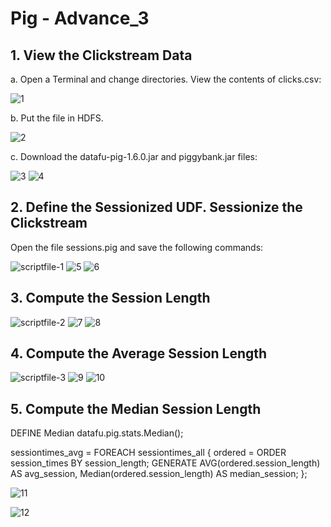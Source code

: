 # Pig - Advance_3

## 1. View the Clickstream Data
a. Open a Terminal and change directories. View the contents of clicks.csv:

![1](https://user-images.githubusercontent.com/63635471/88565655-8fff7280-d052-11ea-82a6-ba12c086c387.PNG)


b. Put the file in HDFS.

![2](https://user-images.githubusercontent.com/63635471/88565661-91309f80-d052-11ea-825d-4512b1fa3012.PNG)

c. Download the datafu-pig-1.6.0.jar and piggybank.jar files:

![3](https://user-images.githubusercontent.com/63635471/88565663-91c93600-d052-11ea-94a2-68bdc050ee3c.PNG)
![4](https://user-images.githubusercontent.com/63635471/88565664-9261cc80-d052-11ea-9703-dccde7184307.PNG)


## 2. Define the Sessionized UDF. Sessionize the Clickstream
Open the file sessions.pig and save the following commands:

![scriptfile-1](https://user-images.githubusercontent.com/63635471/88565698-9988da80-d052-11ea-8584-9f7c3bdcbdcb.PNG)
![5](https://user-images.githubusercontent.com/63635471/88565668-92fa6300-d052-11ea-869e-f7a6a88a6ef9.PNG)
![6](https://user-images.githubusercontent.com/63635471/88565671-9392f980-d052-11ea-8ef7-58db648496a7.PNG)


## 3. Compute the Session Length

![scriptfile-2](https://user-images.githubusercontent.com/63635471/88565699-9aba0780-d052-11ea-9e38-8b9462be6622.PNG)
![7](https://user-images.githubusercontent.com/63635471/88565675-942b9000-d052-11ea-8672-afd6b4663170.PNG)
![8](https://user-images.githubusercontent.com/63635471/88565680-955cbd00-d052-11ea-9c5a-68b085e0cf22.PNG)


## 4. Compute the Average Session Length

![scriptfile-3](https://user-images.githubusercontent.com/63635471/88565707-9beb3480-d052-11ea-9066-d5276522281b.PNG)
![9](https://user-images.githubusercontent.com/63635471/88565683-968dea00-d052-11ea-8fa7-5f53a7cc69f9.PNG)
![10](https://user-images.githubusercontent.com/63635471/88565685-97268080-d052-11ea-924a-d5592d80cbf3.PNG)


## 5. Compute the Median Session Length

DEFINE Median datafu.pig.stats.Median();

sessiontimes_avg = FOREACH sessiontimes_all {
ordered = ORDER session_times BY session_length;
GENERATE
AVG(ordered.session_length) AS avg_session,
Median(ordered.session_length) AS median_session;
};

![11](https://user-images.githubusercontent.com/63635471/88565690-9857ad80-d052-11ea-81a6-3ba230cc8378.PNG)

![12](https://user-images.githubusercontent.com/63635471/88565697-98f04400-d052-11ea-926f-c494d5ddf218.PNG)

